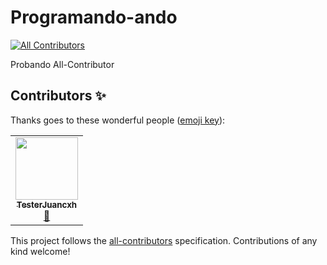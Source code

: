 # Programando-ando
<!-- ALL-CONTRIBUTORS-BADGE:START - Do not remove or modify this section -->
[![All Contributors](https://img.shields.io/badge/all_contributors-1-orange.svg?style=flat-square)](#contributors-)
<!-- ALL-CONTRIBUTORS-BADGE:END -->
Probando All-Contributor

## Contributors ✨

Thanks goes to these wonderful people ([emoji key](https://allcontributors.org/docs/en/emoji-key)):

<!-- ALL-CONTRIBUTORS-LIST:START - Do not remove or modify this section -->
<!-- prettier-ignore-start -->
<!-- markdownlint-disable -->
<table>
  <tr>
    <td align="center"><a href="https://github.com/TesterJuancxh"><img src="https://avatars2.githubusercontent.com/u/70418277?v=4" width="100px;" alt=""/><br /><sub><b>TesterJuancxh</b></sub></a><br /><a href="https://github.com/Juancxh/Programando-ando/commits?author=TesterJuancxh" title="Documentation">📖</a></td>
  </tr>
</table>

<!-- markdownlint-enable -->
<!-- prettier-ignore-end -->
<!-- ALL-CONTRIBUTORS-LIST:END -->

This project follows the [all-contributors](https://github.com/all-contributors/all-contributors) specification. Contributions of any kind welcome!
